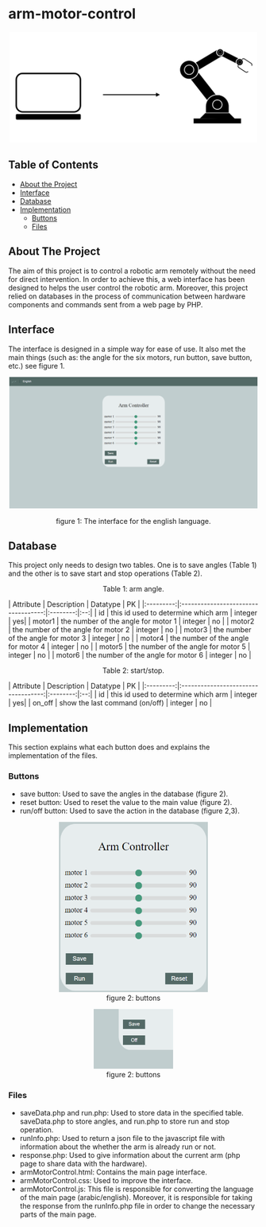 # arm-motor-control

<!-- PROJECT IMAGE -->
<p align="center">
<img src="images/image.png" alt="image" width="500">
</p>

<!-- TABLE OF CONTENTS -->
## Table of Contents

* [About the Project](#about-the-project)
* [Interface](#interface)
* [Database](#database)
* [Implementation](#implementation)
  * [Buttons](#buttons)
  * [Files](#files)

<!-- ABOUT THE PROJECT -->
## About The Project
The aim of this project is to control a robotic arm remotely without the need for direct intervention. In order to achieve this, a web interface has been designed to helps the user control the robotic arm. Moreover, this project relied on databases in the process of communication between hardware components and commands sent from a web page by PHP.

<!-- INTERFACE -->
## Interface
The interface is designed in a simple way for ease of use. It also met the main things (such as: the angle for the six motors, run button, save button, etc.) see figure 1.
<p align="center">
<img src="images/interfaceE.png" alt="interface (English)" width="500">
    <p align="center">
        figure 1: The interface for the english language.
    </p>
</p>

<!-- DATABASE -->
## Database
This project only needs to design two tables. One is to save angles (Table 1) and the other is to save start and stop operations (Table 2).
<br/>
<p align="center"> Table 1: arm angle.
</p>
| Attribute |            Description              | Datatype | PK |
|:---------:|:-----------------------------------:|:--------:|:--:|
|    id     | this id used to determine which arm |  integer | yes|
|   motor1  | the number of the angle for motor 1 |  integer | no |
|   motor2  | the number of the angle for motor 2 |  integer | no |
|   motor3  | the number of the angle for motor 3 |  integer | no |
|   motor4  | the number of the angle for motor 4 |  integer | no |
|   motor5  | the number of the angle for motor 5 |  integer | no |
|   motor6  | the number of the angle for motor 6 |  integer | no |
<br/>
<p align="center"> Table 2: start/stop.
</p>
| Attribute |            Description              | Datatype | PK |
|:---------:|:-----------------------------------:|:--------:|:--:|
|    id     | this id used to determine which arm |  integer | yes|
|   on_off  |    show the last command (on/off)   |  integer | no |

<!-- IMPLEMENTATION -->
## Implementation
This section explains what each button does and explains the implementation of the files.

<!-- BUTTONS -->
### Buttons
- save button: Used to save the angles in the database (figure 2).
- reset button: Used to reset the value to the main value (figure 2).
- run/off button: Used to save the action in the database (figure 2,3).
<p align="center">
    <img src="images/buttons.png" alt="buttons" width="300">
    <br/>
    figure 2: buttons
</p>
<p align="center">
    <img src="images/offButton.png" alt="off button" width="160">
    <br/>
    figure 2: buttons
</p>

<!-- FILES -->
### Files
- saveData.php and run.php: Used to store data in the specified table. saveData.php to store angles, and run.php to store run and stop operation.
- runInfo.php: Used to return a json file to the javascript file with information about the whether the arm is already run or not.
- response.php: Used to give information about the current arm (php page to share data with the hardware).
- armMotorControl.html: Contains the main page interface.
- armMotorControl.css: Used to improve the interface.
- armMotorControl.js: This file is responsible for converting the language of the main page (arabic/english). Moreover, it is responsible for taking the response from the runInfo.php file in order to change the necessary parts of the main page.
